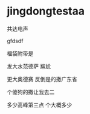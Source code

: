 # jingdongtestaa


共达电声


gfdsdf 


福袋附带是



发大水范德萨
尴尬



更大奥德赛
反倒是的撒广东省




个傻狗的撒让我去二 

多少高峰第三点
个大概多少
